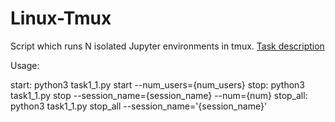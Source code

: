 # Linux-Tmux
Script which runs N isolated Jupyter environments in tmux.
[Task description](https://gitlab.com/fpmi-atp/tpos21/-/blob/master/homeworks/hw-01.md)


Usage:

start:
python3 task1_1.py start --num_users={num_users}
stop:
python3 task1_1.py stop --session_name={session_name} --num={num}
stop_all:
python3 task1_1.py stop_all --session_name='{session_name}'